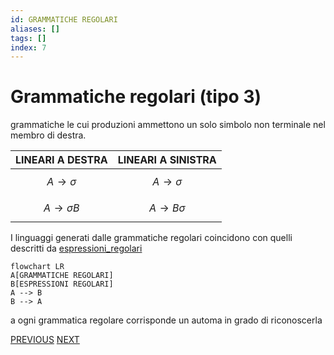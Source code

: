 ```yaml
---
id: GRAMMATICHE REGOLARI
aliases: []
tags: []
index: 7
---
```

# Grammatiche regolari (tipo 3)

grammatiche le cui  produzioni ammettono un solo simbolo non terminale nel membro di destra.

| LINEARI A DESTRA             | LINEARI A SINISTRA          |
| ---------------------------- | --------------------------- |
| $$A \rightarrow \sigma  $$   | $$A \rightarrow \sigma  $$  |
| $$A \rightarrow \sigma B  $$ | $$A \rightarrow B\sigma  $$ |

 I linguaggi generati dalle grammatiche regolari coincidono con quelli descritti da [espressioni_regolari](pages/linguaggi_modelli_computazionali/espressioni_regolari.md)

```mermaid
flowchart LR
A[GRAMMATICHE REGOLARI]
B[ESPRESSIONI REGOLARI]
A --> B
B --> A
```
a ogni grammatica regolare corrisponde un automa in grado di riconoscerla

[PREVIOUS](pages/linguaggi_modelli_computazionali/grammatiche_tipo_2.md) [NEXT](pages/linguaggi_modelli_computazionali/espressioni_regolari.md)
